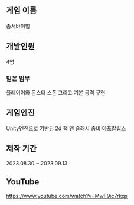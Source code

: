 ## 게임 이름         
좀서바이벌
## 개발인원
4명 
### 맡은 업무
플레이어와 몬스터 스폰 그리고 기본 공격 구현
## 게임엔진    
Unity엔진으로 기반된 2d 핵 앤 슬래시 좀비 아포칼립스
## 제작 기간
2023.08.30 ~ 2023.09.13
## YouTube
https://www.youtube.com/watch?v=MwF9ic7rkqs
